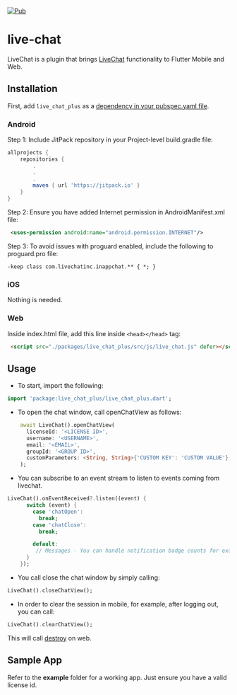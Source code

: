 <p style="text-align: left;">
<a href="https://pub.dev/packages/live_chat_plus"><img src="https://img.shields.io/pub/v/live_chat_plus.svg" alt="Pub"></a>
</p>

# live-chat
LiveChat is a plugin that brings [LiveChat](https://www.livechat.com/) functionality to Flutter Mobile and Web.

## Installation
First, add `live_chat_plus` as a [dependency in your pubspec.yaml file](https://flutter.io/platform-plugins/).

### Android

Step 1: Include JitPack repository in your Project-level build.gradle file:
```groovy
allprojects {
    repositories {
        .
        .
        .
        maven { url 'https://jitpack.io' }
    }
}
```
Step 2: Ensure you have added Internet permission in AndroidManifest.xml file:
```xml
 <uses-permission android:name="android.permission.INTERNET"/>
```

Step 3: To avoid issues with proguard enabled, include the following to proguard.pro file:
```
-keep class com.livechatinc.inappchat.** { *; }
```

### iOS 
Nothing is needed.

### Web
Inside index.html file, add this line inside `<head></head>` tag:
```html
 <script src="./packages/live_chat_plus/src/js/live_chat.js" defer></script>
```

## Usage
- To start, import the following:

```dart
import 'package:live_chat_plus/live_chat_plus.dart';
```

- To open the chat window, call openChatView as follows:

```dart
    await LiveChat().openChatView(
      licenseId: '<LICENSE ID>',
      username: '<USERNAME>',
      email: '<EMAIL>',
      groupId: '<GROUP ID>',
      customParameters: <String, String>{'CUSTOM KEY': 'CUSTOM VALUE'},
    );
```

- You can subscribe to an event stream to listen to events coming from livechat.

```dart
LiveChat().onEventReceived?.listen((event) {
      switch (event) {
        case 'chatOpen':
          break;
        case 'chatClose':
          break;

        default:
         // Messages - You can handle notification badge counts for example here.
      }
    });
```

- You call close the chat window by simply calling:

```dart
LiveChat().closeChatView();
```

- In order to clear the session in mobile, for example, after logging out, you can call:

```dart
LiveChat().clearChatView();
```

This will call [destroy](https://platform.text.com/docs/extending-chat-widget/javascript-api#destroy) on web.

## Sample App
Refer to the **example** folder for a working app. Just ensure you have a valid license id.
